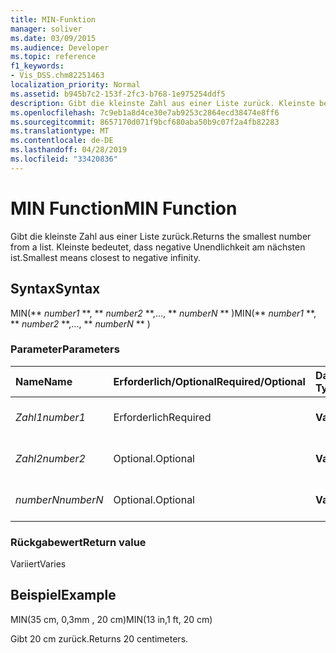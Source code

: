 ```yaml
---
title: MIN-Funktion
manager: soliver
ms.date: 03/09/2015
ms.audience: Developer
ms.topic: reference
f1_keywords:
- Vis_DSS.chm82251463
localization_priority: Normal
ms.assetid: b945b7c2-153f-2fc3-b768-1e975254ddf5
description: Gibt die kleinste Zahl aus einer Liste zurück. Kleinste bedeutet, dass negative Unendlichkeit am nächsten ist.
ms.openlocfilehash: 7c9eb1a8d4ce30e7ab9253c2864ecd38474e8ff6
ms.sourcegitcommit: 8657170d071f9bcf680aba50b9c07f2a4fb82283
ms.translationtype: MT
ms.contentlocale: de-DE
ms.lasthandoff: 04/28/2019
ms.locfileid: "33420836"
---
```

# <a name="min-function"></a><span data-ttu-id="b409c-104">MIN Function</span><span class="sxs-lookup"><span data-stu-id="b409c-104">MIN Function</span></span>

<span data-ttu-id="b409c-105">Gibt die kleinste Zahl aus einer Liste zurück.</span><span class="sxs-lookup"><span data-stu-id="b409c-105">Returns the smallest number from a list.</span></span> <span data-ttu-id="b409c-106">Kleinste bedeutet, dass negative Unendlichkeit am nächsten ist.</span><span class="sxs-lookup"><span data-stu-id="b409c-106">Smallest means closest to negative infinity.</span></span>
  
## <a name="syntax"></a><span data-ttu-id="b409c-107">Syntax</span><span class="sxs-lookup"><span data-stu-id="b409c-107">Syntax</span></span>

<span data-ttu-id="b409c-108">MIN(\*\* *number1* \*\*, \*\* *number2* \*\*,..., \*\* *numberN* \*\* )</span><span class="sxs-lookup"><span data-stu-id="b409c-108">MIN(\*\* *number1* \*\*, \*\* *number2* \*\*,..., \*\* *numberN* \*\* )</span></span> 
  
### <a name="parameters"></a><span data-ttu-id="b409c-109">Parameter</span><span class="sxs-lookup"><span data-stu-id="b409c-109">Parameters</span></span>

|<span data-ttu-id="b409c-110">**Name**</span><span class="sxs-lookup"><span data-stu-id="b409c-110">**Name**</span></span>|<span data-ttu-id="b409c-111">**Erforderlich/Optional**</span><span class="sxs-lookup"><span data-stu-id="b409c-111">**Required/Optional**</span></span>|<span data-ttu-id="b409c-112">**Datentyp**</span><span class="sxs-lookup"><span data-stu-id="b409c-112">**Data Type**</span></span>|<span data-ttu-id="b409c-113">**Beschreibung**</span><span class="sxs-lookup"><span data-stu-id="b409c-113">**Description**</span></span>|
|:-----|:-----|:-----|:-----|
| <span data-ttu-id="b409c-114">_Zahl1_</span><span class="sxs-lookup"><span data-stu-id="b409c-114">_number1_</span></span> <br/> |<span data-ttu-id="b409c-115">Erforderlich</span><span class="sxs-lookup"><span data-stu-id="b409c-115">Required</span></span>  <br/> |<span data-ttu-id="b409c-116">**Variiert**</span><span class="sxs-lookup"><span data-stu-id="b409c-116">**Varies**</span></span> <br/> |<span data-ttu-id="b409c-117">Die erste Zahl in der Liste.</span><span class="sxs-lookup"><span data-stu-id="b409c-117">The first number in the list.</span></span>  <br/> |
| <span data-ttu-id="b409c-118">_Zahl2_</span><span class="sxs-lookup"><span data-stu-id="b409c-118">_number2_</span></span> <br/> |<span data-ttu-id="b409c-119">Optional.</span><span class="sxs-lookup"><span data-stu-id="b409c-119">Optional</span></span>  <br/> |<span data-ttu-id="b409c-120">**Variiert**</span><span class="sxs-lookup"><span data-stu-id="b409c-120">**Varies**</span></span> <br/> | <span data-ttu-id="b409c-121">Die zweite Zahl in der Liste.</span><span class="sxs-lookup"><span data-stu-id="b409c-121">The second number in the list.</span></span>  <br/> |
| <span data-ttu-id="b409c-122">_numberN_</span><span class="sxs-lookup"><span data-stu-id="b409c-122">_numberN_</span></span> <br/> |<span data-ttu-id="b409c-123">Optional.</span><span class="sxs-lookup"><span data-stu-id="b409c-123">Optional</span></span>  <br/> |<span data-ttu-id="b409c-124">**Variiert**</span><span class="sxs-lookup"><span data-stu-id="b409c-124">**Varies**</span></span> <br/> |<span data-ttu-id="b409c-125">Die n-te Zahl in der Liste.</span><span class="sxs-lookup"><span data-stu-id="b409c-125">The nth number in the list.</span></span>  <br/> |
   
### <a name="return-value"></a><span data-ttu-id="b409c-126">Rückgabewert</span><span class="sxs-lookup"><span data-stu-id="b409c-126">Return value</span></span>

<span data-ttu-id="b409c-127">Variiert</span><span class="sxs-lookup"><span data-stu-id="b409c-127">Varies</span></span>
  
## <a name="example"></a><span data-ttu-id="b409c-128">Beispiel</span><span class="sxs-lookup"><span data-stu-id="b409c-128">Example</span></span>

<span data-ttu-id="b409c-129">MIN(35 cm, 0,3mm , 20 cm)</span><span class="sxs-lookup"><span data-stu-id="b409c-129">MIN(13 in,1 ft, 20 cm)</span></span> 
  
<span data-ttu-id="b409c-130">Gibt 20 cm zurück.</span><span class="sxs-lookup"><span data-stu-id="b409c-130">Returns 20 centimeters.</span></span> 
  

